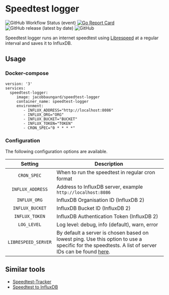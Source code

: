 # Speedtest logger
![GitHub Workflow Status (event)](https://img.shields.io/github/workflow/status/jacobbaungard/speedtest-logger/CI)
[![Go Report Card](https://goreportcard.com/badge/github.com/jacobbaungard/speedtest-logger)](https://goreportcard.com/report/github.com/jacobbaungard/speedtest-logger)
![GitHub release (latest by date)](https://img.shields.io/github/v/release/jacobbaungard/speedtest-logger)
![GitHub](https://img.shields.io/github/license/jacobbaungard/speedtest-logger)

Speedtest logger runs an internet speedtest using
[Librespeed](https://librespeed.org/) at a regular interval and saves it to
InfluxDB.

## Usage

### Docker-compose

```
version: '3'
services:
  speedtest-logger:
     image: jacobbaungard/speedtest-logger
     container_name: speedtest-logger
     environment:
        - INFLUX_ADDRESS="http://localhost:8086"
        - INFLUX_ORG="ORG"
        - INFLUX_BUCKET="BUCKET"
        - INFLUX_TOKEN="TOKEN"
        - CRON_SPEC="0 * * * *"
```

### Configuration

The following configuration options are available.

|     Setting               |   Description                                                  |
|     :----:                |   ---                                                          |
|     `CRON_SPEC`           |   When to run the speedtest in regular cron format             |
|     `INFLUX_ADDRESS`      |   Address to InfluxDB server, example `http://localhost:8086`  |
|     `INFLUX_ORG`          |   InfluxDB Organisation ID (InfluxDB 2)                        |
|     `INFLUX_BUCKET`       |   InfluxDB Bucket ID (InfluxDB 2)                              |
|     `INFLUX_TOKEN`        |   InfluxDB Authentication Token (InfluxDB 2)                   |
|     `LOG_LEVEL`           |   Log level: debug, info (default), warn, error                |
|     `LIBRESPEED_SERVER`   |   By default a server is chosen based on lowest ping. Use this option to use a specific for the speedtests. A list of server IDs can be found [here](https://librespeed.org/backend-servers/servers.php).          |

## Similar tools
- [Speedtest-Tracker](https://github.com/henrywhitaker3/Speedtest-Tracker)
- [Speedtest to InfluxDB](https://github.com/aidengilmartin/speedtest-to-influxdb)
